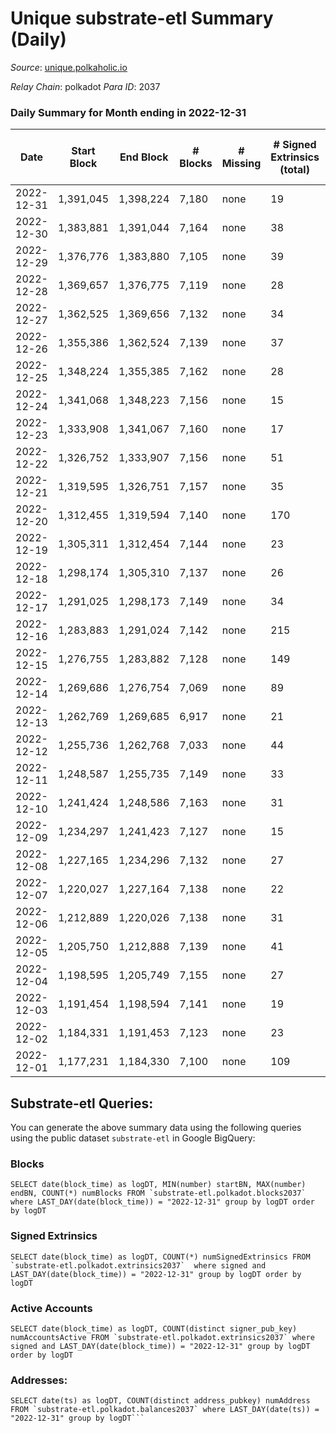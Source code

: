 # Unique substrate-etl Summary (Daily)

_Source_: [unique.polkaholic.io](https://unique.polkaholic.io)

*Relay Chain*: polkadot
*Para ID*: 2037



### Daily Summary for Month ending in 2022-12-31


| Date | Start Block | End Block | # Blocks | # Missing | # Signed Extrinsics (total) | # Active Accounts | # Addresses with Balances | # Events | # Transfers | # XCM Transfers In | # XCM Transfers Out |
| ---- | ----------- | --------- | -------- | --------- | --------------------------- | ----------------- | ------------------------- | -------- | ----------- | ------------------ | ------------------- |
| 2022-12-31 | 1,391,045 | 1,398,224 | 7,180 | none  | 19 | 13 | 15,991 | 15,322 | 10  |   |   |
| 2022-12-30 | 1,383,881 | 1,391,044 | 7,164 | none  | 38 | 14 | 15,988 | 15,378 | 28  |   |   |
| 2022-12-29 | 1,376,776 | 1,383,880 | 7,105 | none  | 39 | 20 | 15,987 | 15,264 | 29  |   |   |
| 2022-12-28 | 1,369,657 | 1,376,775 | 7,119 | none  | 28 | 16 | 15,983 | 15,236 | 18  |   |   |
| 2022-12-27 | 1,362,525 | 1,369,656 | 7,132 | none  | 34 | 23 | 15,981 | 15,292 | 22  |   |   |
| 2022-12-26 | 1,355,386 | 1,362,524 | 7,139 | none  | 37 | 16 | 15,980 | 15,328 | 17  |   |   |
| 2022-12-25 | 1,348,224 | 1,355,385 | 7,162 | none  | 28 | 17 | 15,976 | 15,362 | 17  |   |   |
| 2022-12-24 | 1,341,068 | 1,348,223 | 7,156 | none  | 15 | 11 |  | 15,245 | 7  |   |   |
| 2022-12-23 | 1,333,908 | 1,341,067 | 7,160 | none  | 17 | 10 |  | 15,306 | 6  |   |   |
| 2022-12-22 | 1,326,752 | 1,333,907 | 7,156 | none  | 51 | 10 |  | 20,003 | 11  |   |   |
| 2022-12-21 | 1,319,595 | 1,326,751 | 7,157 | none  | 35 | 23 |  | 15,487 | 24  |   |   |
| 2022-12-20 | 1,312,455 | 1,319,594 | 7,140 | none  | 170 | 16 |  | 16,125 | 163  |   |   |
| 2022-12-19 | 1,305,311 | 1,312,454 | 7,144 | none  | 23 | 18 |  | 15,295 | 16  |   |   |
| 2022-12-18 | 1,298,174 | 1,305,310 | 7,137 | none  | 26 | 10 |  | 15,267 | 21  |   |   |
| 2022-12-17 | 1,291,025 | 1,298,173 | 7,149 | none  | 34 | 23 | 15,878 | 15,329 | 25  |   |   |
| 2022-12-16 | 1,283,883 | 1,291,024 | 7,142 | none  | 215 | 32 | 15,876 | 16,215 | 203  |   |   |
| 2022-12-15 | 1,276,755 | 1,283,882 | 7,128 | none  | 149 | 29 | 15,874 | 15,982 | 130  |   |   |
| 2022-12-14 | 1,269,686 | 1,276,754 | 7,069 | none  | 89 | 59 |  | 15,447 | 61  |   |   |
| 2022-12-13 | 1,262,769 | 1,269,685 | 6,917 | none  | 21 | 10 | 15,835 | 14,774 | 14  |   |   |
| 2022-12-12 | 1,255,736 | 1,262,768 | 7,033 | none  | 44 | 25 |  | 15,145 | 28  |   |   |
| 2022-12-11 | 1,248,587 | 1,255,735 | 7,149 | none  | 33 | 25 |  | 15,327 | 23  |   |   |
| 2022-12-10 | 1,241,424 | 1,248,586 | 7,163 | none  | 31 | 18 |  | 15,348 | 19  |   |   |
| 2022-12-09 | 1,234,297 | 1,241,423 | 7,127 | none  | 15 | 9 |  | 15,190 | 11  |   |   |
| 2022-12-08 | 1,227,165 | 1,234,296 | 7,132 | none  | 27 | 17 |  | 15,354 | 14  |   |   |
| 2022-12-07 | 1,220,027 | 1,227,164 | 7,138 | none  | 22 | 16 |  | 15,389 | 12  |   |   |
| 2022-12-06 | 1,212,889 | 1,220,026 | 7,138 | none  | 31 | 21 |  | 15,456 | 21  |   |   |
| 2022-12-05 | 1,205,750 | 1,212,888 | 7,139 | none  | 41 | 17 |  | 15,588 | 34  |   |   |
| 2022-12-04 | 1,198,595 | 1,205,749 | 7,155 | none  | 27 | 17 | 15,802 | 15,455 | 18  | 1  |   |
| 2022-12-03 | 1,191,454 | 1,198,594 | 7,141 | none  | 19 | 17 |  | 15,380 | 9  |   |   |
| 2022-12-02 | 1,184,331 | 1,191,453 | 7,123 | none  | 23 | 16 |  | 15,371 | 19  |   |   |
| 2022-12-01 | 1,177,231 | 1,184,330 | 7,100 | none  | 109 | 34 |  | 15,808 | 86  |   |   |

## Substrate-etl Queries:
You can generate the above summary data using the following queries using the public dataset `substrate-etl` in Google BigQuery:


### Blocks
```
SELECT date(block_time) as logDT, MIN(number) startBN, MAX(number) endBN, COUNT(*) numBlocks FROM `substrate-etl.polkadot.blocks2037`  where LAST_DAY(date(block_time)) = "2022-12-31" group by logDT order by logDT
```


### Signed Extrinsics
```
SELECT date(block_time) as logDT, COUNT(*) numSignedExtrinsics FROM `substrate-etl.polkadot.extrinsics2037`  where signed and LAST_DAY(date(block_time)) = "2022-12-31" group by logDT order by logDT
```


### Active Accounts
```
SELECT date(block_time) as logDT, COUNT(distinct signer_pub_key) numAccountsActive FROM `substrate-etl.polkadot.extrinsics2037` where signed and LAST_DAY(date(block_time)) = "2022-12-31" group by logDT order by logDT
```


### Addresses:
```
SELECT date(ts) as logDT, COUNT(distinct address_pubkey) numAddress FROM `substrate-etl.polkadot.balances2037` where LAST_DAY(date(ts)) = "2022-12-31" group by logDT```

